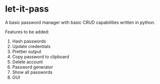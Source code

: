 # let-it-pass
A basic password manager with basic CRUD capabilities written in python.

Features to be added:
1. Hash passwords
2. Update credentials
3. Prettier output
4. Copy password to clipboard
5. Delete account
6. Password generator
7. Show all passwords
8. GUI